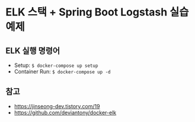 # ELK 스택 + Spring Boot Logstash 실습 예제

## ELK 실행 명령어
* Setup: `$ docker-compose up setup`
* Container Run: `$ docker-compose up -d`

## 참고
* https://jinseong-dev.tistory.com/19
* https://github.com/deviantony/docker-elk

